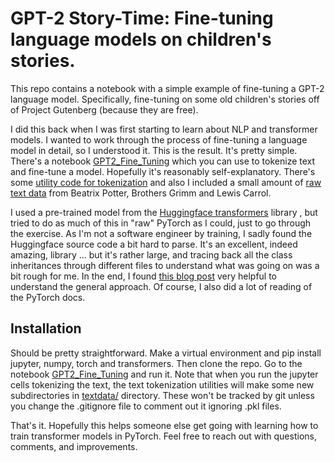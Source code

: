 # GPT-2 Story-Time: Fine-tuning language models on children's stories.

This repo contains a notebook with a simple example of fine-tuning a GPT-2 language model. Specifically,
fine-tuning on some old children's stories off of Project Gutenberg (because they are free). 

I did this back when I was first starting to learn about NLP and transformer models. I wanted 
to work through the process of fine-tuning a language model in detail, so I understood it. This is the
result. It's pretty simple. There's a notebook [GPT2_Fine_Tuning](notebooks/GPT2_Fine_Tuning.ipynb) which
you can use to tokenize text and fine-tune a model. Hopefully 
it's reasonably self-explanatory. There's some 
[utility code for tokenization](src/text_tokenization_utils.py) and also I included a small amount of 
[raw text data](textdata/) from Beatrix Potter, Brothers Grimm and Lewis Carrol.

I used a pre-trained model from the [Huggingface transformers](https://huggingface.co/transformers/) 
library  , but tried to do as much 
of this in "raw" PyTorch as I could, just to go through the exercise. As I'm not a software engineer
by training, I sadly found the Huggingface
source code a bit hard to parse. It's an excellent, indeed amazing, library ... but it's rather large, 
and tracing back all the class inheritances through different files to understand what was going on was 
a bit rough for me.
In the end, I found [this blog post](https://towardsdatascience.com/film-script-generation-with-gpt-2-58601b00d371) 
very helpful to understand the general approach. Of course, I also did a lot of reading of the PyTorch docs.  

## Installation

Should be pretty straightforward. Make a virtual environment and pip install jupyter, numpy, torch and transformers.
Then clone the repo.  Go to the notebook [GPT2_Fine_Tuning](notebooks/GPT2_Fine_Tuning.ipynb) and run it. Note
that when you run the jupyter cells tokenizing the text, the text tokenization utilities will make some new subdirectories in [textdata/](textdata/) directory. These
won't be tracked by git unless you change the .gitignore file to comment out it ignoring .pkl files.

That's it. Hopefully this helps someone else get going with learning how to train transformer models in PyTorch. 
Feel free to reach out with questions, comments, and improvements.


